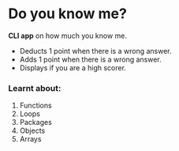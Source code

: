 # Do you know me?
**CLI app** on how much you know me.

- Deducts 1 point when there is a wrong answer.
- Adds 1 point when there is a wrong answer.
- Displays if you are a high scorer.
### Learnt about:
1. Functions
2. Loops
3. Packages
4. Objects
5. Arrays

